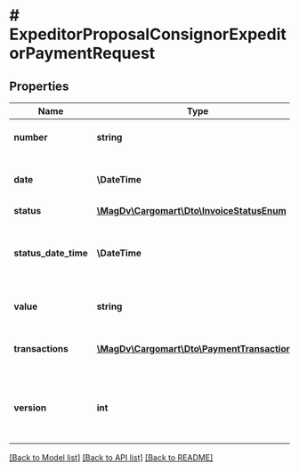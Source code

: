 # # ExpeditorProposalConsignorExpeditorPaymentRequest

## Properties

Name | Type | Description | Notes
------------ | ------------- | ------------- | -------------
**number** | **string** | Номер документа-основания |
**date** | **\DateTime** | Дата документа-основания YYYY-MM-DD |
**status** | [**\MagDv\Cargomart\Dto\InvoiceStatusEnum**](InvoiceStatusEnum.md) |  |
**status_date_time** | **\DateTime** | Дата смены статуса в 1С по UTC+0 времени YYYY-MM-DD HH:II:SS+00 |
**value** | **string** | Общая сумма оплаты по счёту |
**transactions** | [**\MagDv\Cargomart\Dto\PaymentTransaction[]**](PaymentTransaction.md) | Отдельные платежи оплаты по счёту |
**version** | **int** | Идентификатор версии черновика, требуется для оптимистичной блокировки | [optional]

[[Back to Model list]](../../README.md#models) [[Back to API list]](../../README.md#endpoints) [[Back to README]](../../README.md)
